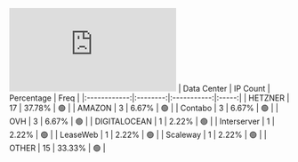 ![Diagramm](https://github.com/obajay/StateSync-snapshots/blob/main/Projects/Ixo/1/README.md)
| Data Center | IP Count | Percentage | Freq |
|:------------:|:--------:|:-----------:|:-----:|
| HETZNER | 17 | 37.78% | 🟢 |
| AMAZON | 3 | 6.67% | 🟢 |
| Contabo | 3 | 6.67% | 🟢 |
| OVH | 3 | 6.67% | 🟢 |
| DIGITALOCEAN | 1 | 2.22% | 🟢 |
| Interserver | 1 | 2.22% | 🟢 |
| LeaseWeb | 1 | 2.22% | 🟢 |
| Scaleway | 1 | 2.22% | 🟢 |
| OTHER | 15 | 33.33% | 🟢 |